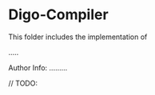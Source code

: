 # Digo-Compiler

This folder includes the implementation of 

.....

Author Info:
.........

// TODO: 

